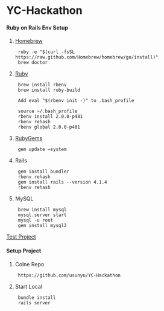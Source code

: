 YC-Hackathon
============

#### Ruby on Rails Env Setup
1. [Homebrew](http://brew.sh/)

        ruby -e "$(curl -fsSL https://raw.github.com/Homebrew/homebrew/go/install)"
        brew doctor

2. [Ruby](https://www.ruby-lang.org/en/)

        brew install rbenv
        brew install ruby-build
  
        Add eval "$(rbenv init -)" to .bash_profile

        source ~/.bash_profile
        rbenv install 2.0.0-p481
        rbenv rehash
        rbenv global 2.0.0-p481

3. [RubyGems](https://rubygems.org)

        gem update —system

4. Rails

        gem install bundler
        rbenv rehash
        gem install rails --version 4.1.4
        rbenv rehash

5. MySQL

        brew install mysql
        mysql.server start
        mysql -u root
        gem install mysql2
        

[Test Project](http://first-test-project.herokuapp.com/)

#### Setup Project
1. Colne Repo

        https://github.com/usunyu/YC-Hackathon

2. Start Local
        
        bundle install
        rails server
